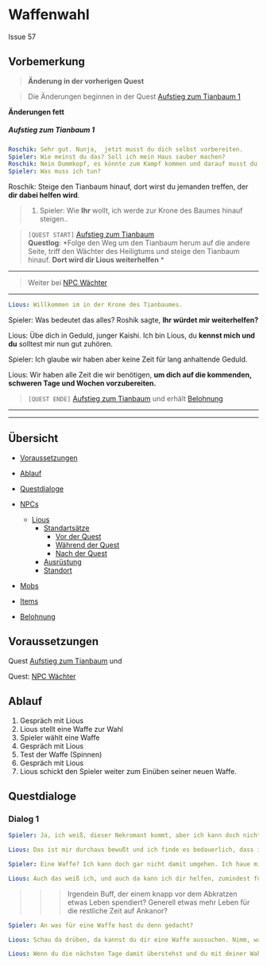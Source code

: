 # Waffenwahl

Issue 57

## Vorbemerkung

> **Änderung in der vorherigen Quest**

> Die Änderungen beginnen in der Quest [Aufstieg zum Tianbaum 1](#aufstieg-zum-tianbaum-1)

**Änderungen fett**

##### Aufstieg zum Tianbaum 1

```yml
Roschik: Sehr gut. Nunja,  jetzt musst du dich selbst vorbereiten.
Spieler: Wie meinst du das? Soll ich mein Haus sauber machen?
Roschik: Nein Dummkopf, es könnte zum Kampf kommen und darauf musst du dich vorbereiten. 
Spieler: Was muss ich tun?
```
Roschik: Steige den Tianbaum hinauf, dort wirst du jemanden treffen, der **dir dabei helfen wird**.

> 1. Spieler: Wie **Ihr** wollt, ich werde zur Krone des Baumes hinauf steigen..
 
>  `[QUEST START]` [Aufstieg zum Tianbaum](#aufstieg-zum-tianbaum)  
**Questlog**: *Folge den Weg um den Tianbaum herum auf die andere Seite, triff den Wächter des Heiligtums und steige den Tianbaum hinauf. **Dort wird dir Lious weiterhelfen** *

*********

> Weiter bei [NPC Wächter](#aufstieg-zum-tianbaum-2)

***********



```yml
Lious: Willkommen im in der Krone des Tianbaumes.
```

Spieler: Was bedeutet das alles? Roshik sagte, **Ihr würdet mir weiterhelfen?**


Lious: Übe dich in Geduld, junger Kaishi. Ich bin Lious, du **kennst mich und du** solltest mir nun gut zuhören.

Spieler: Ich glaube wir haben aber keine Zeit für lang anhaltende Geduld.

Lious: Wir haben alle Zeit die wir benötigen, **um dich auf die kommenden, schweren Tage und Wochen vorzubereiten.**


> `[QUEST ENDE]` [Aufstieg zum Tianbaum](#aufstieg-zum-tianbaum) und erhält
[Belohnung](#Belohnung)

*********
*********

## Übersicht

- [Voraussetzungen](#voraussetzungen)
- [Ablauf](#ablauf)
- [Questdialoge](#questdialoge)
   
- [NPCs](#npcs)
     - [Lious](#lious)
         - [Standartsätze](#standartsaetze)
            - [Vor der Quest](#vor-der-quest)
            - [Während der Quest](#waehrend-der-quest)
            - [Nach der Quest](#nach-der-quest)
         - [Ausrüstung](#ausruestung)
         - [Standort](#standort)
-  [Mobs](#mobs)
-  [Items](#items)
- [Belohnung](#belohnung)

## Voraussetzungen

Quest  [Aufstieg zum Tianbaum](#aufstieg-zum-tianbaum)   und

Quest: [NPC Wächter](#aufstieg-zum-tianbaum-2)

## Ablauf

1. Gespräch mit Lious
2. Lious stellt eine Waffe zur Wahl
3. Spieler wählt eine Waffe
4. Gespräch mit Lious
5. Test der Waffe (Spinnen)
6. Gespräch mit Lious
7. Lious schickt den Spieler weiter zum Einüben seiner neuen Waffe. 

## Questdialoge

### Dialog 1

```yml
Spieler: Ja, ich weiß, dieser Nekromant kommt, aber ich kann doch nicht kämpfen, kaum jemand von uns Kaishi kann kämpfen, wir sind ein sehr friedliches Volk. Mit meinen Fäusten werde ich wohl nichts ausrichten.

Lious: Das ist mir durchaus bewußt und ich finde es bedauerlich, dass ich Euch, insbesondere jetzt dir, eine Waffe in die Hand geben muss. 

Spieler: Eine Waffe? Ich kann doch gar nicht damit umgehen. Ich haue mir wahrscheinlich eher in den Fuß als dass ich einen Feind verletze. 

Lious: Auch das weiß ich, und auch da kann ich dir helfen, zumindest für die nächsten Tage, wenn du in besondere Gefahr gerätst.
```

> > > Irgendein Buff, der einem knapp vor dem Abkratzen etwas Leben spendiert? Generell etwas mehr Leben für die restliche Zeit auf Ankanor?

```yml
Spieler: An was für eine Waffe hast du denn gedacht? 

Lious: Schau da drüben, da kannst du dir eine Waffe aussuchen. Nimm, was dich anspricht. Ich werde dir die Fähigkeit geben, damit umzugehen, bis zu einem bestimmten Grad - so dass du dir nicht den Fuß abhackst. *lacht etwas belustigt*

Lious: Wenn du die nächsten Tage damit überstehst und du mit deiner Wahl nicht zurecht kommst, kannst du durchaus Ausschau halten nach einer anderen Möglichkeit, dich zu verteidigen. Aber jetzt wirf auf einen Blick auf die Waffen und nimm dir genug Zeit, um dich zu entscheiden. 
```






